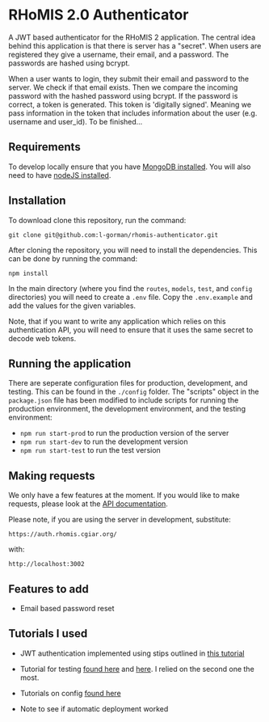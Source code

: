 # RHoMIS 2.0 Authenticator

A JWT based authenticator for the RHoMIS 2 application. The central idea behind this application is that there is server has a "secret". When users are registered they give a username, their email, and a password. The passwords are hashed using bcrypt.

When a user wants to login, they submit their email and password to the server. We check if that email exists. Then we compare the incoming password with the hashed password using bcrypt. If the password is correct, a token is generated. This token is 'digitally signed'. Meaning we pass information in the token that includes information about the user (e.g. username and user_id). To be finished...

## Requirements

To develop locally ensure that you have [MongoDB installed](https://docs.mongodb.com/manual/administration/install-community/). You will also need to have [nodeJS installed](https://nodejs.org/en/download/). 

## Installation

To download clone this repository, run the command:

`git clone git@github.com:l-gorman/rhomis-authenticator.git`

After cloning the repository, you will need to install the dependencies.
This can be done by running the command:

`npm install`

In the main directory (where you find the `routes`, `models`, `test`, and `config` directories)
you will need to create a `.env` file. Copy the `.env.example` and add the values for the given variables.

Note, that if you want to write any application which relies on this authentication API, you will need to
ensure that it uses the same secret to decode web tokens.

## Running the application

There are seperate configuration files for production, development, and testing. This can be found in the `./config` folder. The "scripts" object in the `package.json` file has been modified to include scripts for running the production environment, the development environment, and the testing environment:

* `npm run start-prod` to run the production version of the server
* `npm run start-dev` to run the development version
* `npm run start-test` to run the test version

## Making requests

We only have a few features at the moment. If you would like to make requests, please look
at the [API documentation](https://rhomisauthapi.docs.apiary.io/#reference/0/registration/register-users).

Please note, if you are using the server in development, substitute:

`https://auth.rhomis.cgiar.org/` 

with:

`http://localhost:3002`


## Features to add

* Email based password reset

## Tutorials I used
* JWT authentication implemented using stips outlined in [this tutorial](https://www.youtube.com/watch?v=2jqok-WgelI&ab_channel=DevEd)

* Tutorial for testing [found here](https://www.digitalocean.com/community/tutorials/test-a-node-restful-api-with-mocha-and-chai) and [here](https://buddy.works/tutorials/unit-testing-jwt-secured-node-and-express-restful-api-with-chai-and-mocha
). I relied on the second one the most.

* Tutorials on config [found here](https://www.npmjs.com/package/config)

* Note to see if automatic deployment worked 
